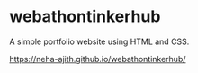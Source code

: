 # webathontinkerhub

A simple portfolio website using HTML and CSS.

https://neha-ajith.github.io/webathontinkerhub/

